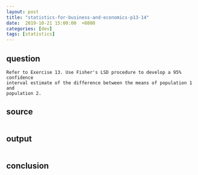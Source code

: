 ```yaml
---
layout: post
title: "statistics-for-business-and-economics-p13-14"
date:  2019-10-21 15:00:00  +0800
categories: [dev]
tags: [statistics]
---
```


## question
```
Refer to Exercise 13. Use Fisher's LSD procedure to develop a 95% confidence
interval estimate of the difference between the means of population 1 and
population 2.
```

## source
```python
```

## output
```
```

## conclusion
```
```
